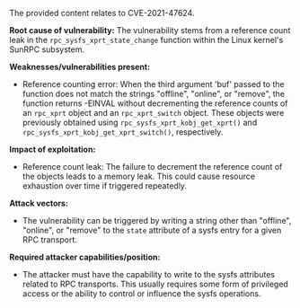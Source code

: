 The provided content relates to CVE-2021-47624.

**Root cause of vulnerability:**
The vulnerability stems from a reference count leak in the `rpc_sysfs_xprt_state_change` function within the Linux kernel's SunRPC subsystem.

**Weaknesses/vulnerabilities present:**
- Reference counting error: When the third argument 'buf' passed to the function does not match the strings "offline", "online", or "remove", the function returns -EINVAL without decrementing the reference counts of an `rpc_xprt` object and an `rpc_xprt_switch` object. These objects were previously obtained using  `rpc_sysfs_xprt_kobj_get_xprt()` and `rpc_sysfs_xprt_kobj_get_xprt_switch()`, respectively.

**Impact of exploitation:**
- Reference count leak: The failure to decrement the reference count of the objects leads to a memory leak. This could cause resource exhaustion over time if triggered repeatedly.

**Attack vectors:**
- The vulnerability can be triggered by writing a string other than "offline", "online", or "remove" to the `state` attribute of a sysfs entry for a given RPC transport.

**Required attacker capabilities/position:**
- The attacker must have the capability to write to the sysfs attributes related to RPC transports. This usually requires some form of privileged access or the ability to control or influence the sysfs operations.